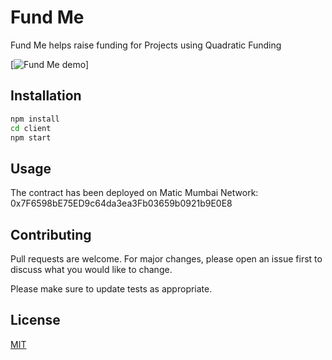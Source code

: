 # Fund Me

Fund Me helps raise funding for Projects using Quadratic Funding

[![Fund Me demo](https://github.com/alisolanki/fundme/ss.jpg)]

## Installation

```bash
npm install
cd client
npm start
```

## Usage

The contract has been deployed on Matic Mumbai Network: 0x7F6598bE75ED9c64da3ea3Fb03659b0921b9E0E8

## Contributing
Pull requests are welcome. For major changes, please open an issue first to discuss what you would like to change.

Please make sure to update tests as appropriate.

## License
[MIT](https://choosealicense.com/licenses/mit/)
